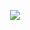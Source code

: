 <p align='center'>
  <a href="#">
    <img src='https://raw.githubusercontent.com/mohd-faizy/Python-Concept-Jupyer-Notebooks/master/_img/hw.png'>
  </a>
</p>

